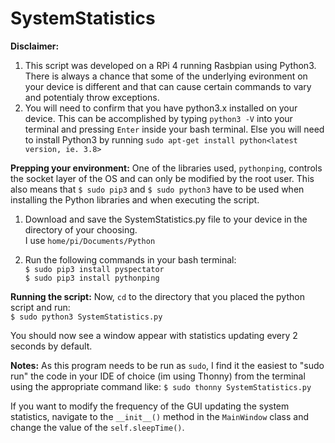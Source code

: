 # SystemStatistics

<b>Disclaimer:</b>
1) This script was developed on a RPi 4 running Rasbpian using Python3. 
There is always a chance that some of the underlying evironment on your device is different and that can cause certain commands to vary and potentialy throw exceptions. 
2) You will need to confirm that you have python3.x installed on your device. 
This can be accomplished by typing `python3 -V` into your terminal and pressing `Enter` inside your bash terminal. 
Else you will need to install Python3 by running `sudo apt-get install python<latest version, ie. 3.8>`

<b>Prepping your environment:</b>
One of the libraries used, `pythonping`, controls the socket layer of the OS and can only be modified by the root user. This also means that `$ sudo pip3` and `$ sudo python3` have to be used when installing the Python libraries and when executing the script.

1) Download and save the SystemStatistics.py file to your device in the directory of your choosing.  
I use `home/pi/Documents/Python`

2) Run the following commands in your bash terminal:  
`$ sudo pip3 install pyspectator`  
`$ sudo pip3 install pythonping`


<b>Running the script:</b>
Now, `cd` to the directory that you placed the python script and run:  
`$ sudo python3 SystemStatistics.py` 

You should now see a window appear with statistics updating every 2 seconds by default.

<b>Notes:</b>
As this program needs to be run as `sudo`, I find it the easiest to "sudo run" the code in your IDE of choice (im using Thonny) from the terminal using the appropriate command like: `$ sudo thonny SystemStatistics.py`

If you want to modify the frequency of the GUI updating the system statistics, navigate to the `__init__()` method in the `MainWindow` class and change the value of the `self.sleepTime()`.
